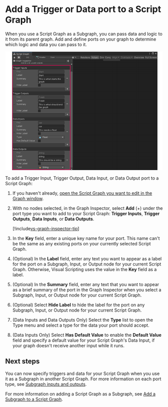 # Add a Trigger or Data port to a Script Graph

When you use a Script Graph as a Subgraph, you can pass data and logic to it from its parent graph. Add and define ports on your graph to determine which logic and data you can pass to it. 

![An image of the Graph Inspector, showing the options for adding ports to the currently open Script Graph.](images/vs-data-trigger-subgraph-ports.png)

To add a Trigger Input, Trigger Output, Data Input, or Data Output port to a Script Graph:

1. If you haven't already, [open the Script Graph you want to edit in the Graph window](vs-open-graph-edit.md). 

2. With no nodes selected, in the Graph Inspector, select **Add** (+) under the port type you want to add to your Script Graph: **Trigger Inputs**, **Trigger Outputs**, **Data Inputs**, or **Data Outputs**. 

    [!include[vs-graph-inspector-tip](./snippets/vs-graph-inspector-tip.md)]

3. In the **Key** field, enter a unique key name for your port. This name can't be the same as any existing ports on your currently selected Script Graph. 

4. (Optional) In the **Label** field, enter any text you want to appear as a label for the port on a Subgraph, Input, or Output node for your current Script Graph. Otherwise, Visual Scripting uses the value in the **Key** field as a label.

5. (Optional) In the **Summary** field, enter any text that you want to appear as a brief summary of the port in the Graph Inspector when you select a Subgraph, Input, or Output node for your current Script Graph.

6. (Optional) Select **Hide Label** to hide the label for the port on any Subgraph, Input, or Output node for your current Script Graph. 

7. (Data Inputs and Data Outputs Only) Select the **Type** list to open the Type menu and select a type for the data your port should accept. 

8. (Data Inputs Only) Select **Has Default Value** to enable the **Default Value** field and specify a default value for your Script Graph's Data Input, if your graph doesn't receive another input while it runs. 

## Next steps

You can now specify triggers and data for your Script Graph when you use it as a Subgraph in another Script Graph. For more information on each port type, see [Subgraph inputs and outputs](vs-nesting-subgraphs-state-units.md#subgraph-inputs-and-outputs). 

For more information on adding a Script Graph as a Subgraph, see [Add a Subgraph to a Script Graph](vs-add-subgraph.md).